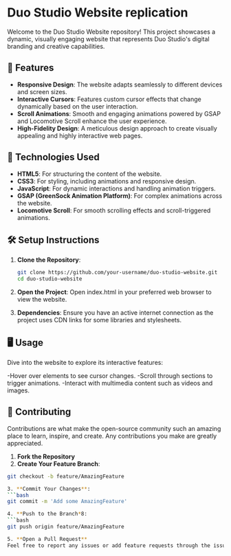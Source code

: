 # Duo Studio Website replication

Welcome to the Duo Studio Website repository! This project showcases a dynamic, visually engaging website that represents Duo Studio's digital branding and creative capabilities.

## 🌟 Features

- **Responsive Design**: The website adapts seamlessly to different devices and screen sizes.
- **Interactive Cursors**: Features custom cursor effects that change dynamically based on the user interaction.
- **Scroll Animations**: Smooth and engaging animations powered by GSAP and Locomotive Scroll enhance the user experience.
- **High-Fidelity Design**: A meticulous design approach to create visually appealing and highly interactive web pages.

## 🚀 Technologies Used

- **HTML5**: For structuring the content of the website.
- **CSS3**: For styling, including animations and responsive design.
- **JavaScript**: For dynamic interactions and handling animation triggers.
- **GSAP (GreenSock Animation Platform)**: For complex animations across the website.
- **Locomotive Scroll**: For smooth scrolling effects and scroll-triggered animations.

## 🛠️ Setup Instructions

1. **Clone the Repository**:
   ```bash
   git clone https://github.com/your-username/duo-studio-website.git
   cd duo-studio-website
2. **Open the Project**:
Open index.html in your preferred web browser to view the website.

3. **Dependencies**:
Ensure you have an active internet connection as the project uses CDN links for some libraries and stylesheets.

## 🖥️ Usage
Dive into the website to explore its interactive features:

-Hover over elements to see cursor changes.
-Scroll through sections to trigger animations.
-Interact with multimedia content such as videos and images.

## 🤝 Contributing
Contributions are what make the open-source community such an amazing place to learn, inspire, and create. Any contributions you make are greatly appreciated.

1. **Fork the Repository**
2. **Create Your Feature Branch**:
 ```bash
git checkout -b feature/AmazingFeature
 
3. **Commit Your Changes**:
 ```bash
git commit -m 'Add some AmazingFeature'

4. **Push to the Branch*8:
 ```bash
git push origin feature/AmazingFeature

5. **Open a Pull Request**
Feel free to report any issues or add feature requests through the issue tracker.


